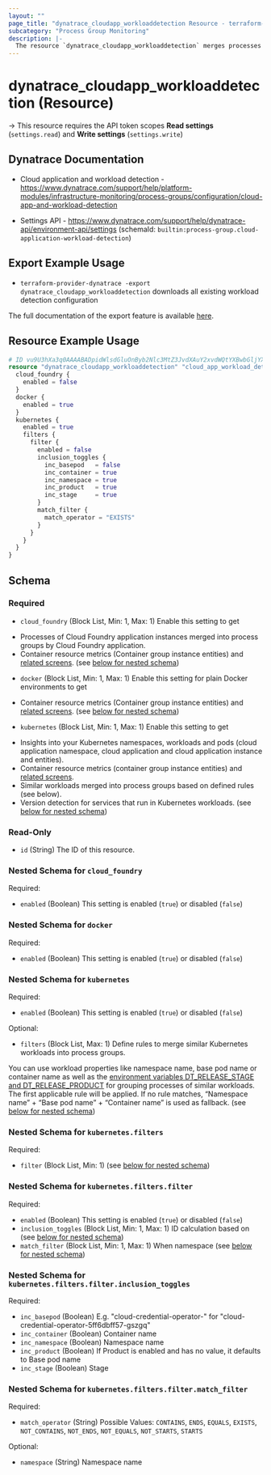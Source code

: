 ```yaml
---
layout: ""
page_title: "dynatrace_cloudapp_workloaddetection Resource - terraform-provider-dynatrace"
subcategory: "Process Group Monitoring"
description: |-
  The resource `dynatrace_cloudapp_workloaddetection` merges processes of similar workloads into process groups, and consequently, services. Please note that fine-grained process detection rules will still be applied, while ignoring container or platform specific properties.
---
```


# dynatrace_cloudapp_workloaddetection (Resource)

-> This resource requires the API token scopes **Read settings** (`settings.read`) and **Write settings** (`settings.write`)

## Dynatrace Documentation

- Cloud application and workload detection - https://www.dynatrace.com/support/help/platform-modules/infrastructure-monitoring/process-groups/configuration/cloud-app-and-workload-detection

- Settings API - https://www.dynatrace.com/support/help/dynatrace-api/environment-api/settings (schemaId: `builtin:process-group.cloud-application-workload-detection`)

## Export Example Usage

- `terraform-provider-dynatrace -export dynatrace_cloudapp_workloaddetection` downloads all existing workload detection configuration

The full documentation of the export feature is available [here](https://registry.terraform.io/providers/dynatrace-oss/dynatrace/latest/docs/guides/export-v2).

## Resource Example Usage

```terraform
# ID vu9U3hXa3q0AAAABADpidWlsdGluOnByb2Nlc3MtZ3JvdXAuY2xvdWQtYXBwbGljYXRpb24td29ya2xvYWQtZGV0ZWN0aW9uAAZ0ZW5hbnQABnRlbmFudAAkYjcwNmY4NWYtNWFkNC0zY2ZmLWJhYzMtZDg4YzFmNTkzMjgwvu9U3hXa3q0
resource "dynatrace_cloudapp_workloaddetection" "cloud_app_workload_detection" {
  cloud_foundry {
    enabled = false
  }
  docker {
    enabled = true
  }
  kubernetes {
    enabled = true
    filters {
      filter {
        enabled = false
        inclusion_toggles {
          inc_basepod   = false
          inc_container = true
          inc_namespace = true
          inc_product   = true
          inc_stage     = true
        }
        match_filter {
          match_operator = "EXISTS"
        }
      }
    }
  }
}
```

<!-- schema generated by tfplugindocs -->
## Schema

### Required

- `cloud_foundry` (Block List, Min: 1, Max: 1) Enable this setting to get 
 * Processes of Cloud Foundry application instances merged into process groups by Cloud Foundry application. 
 *  Container resource metrics (Container group instance entities) and [related screens](https://www.dynatrace.com/support/help/shortlink/container-groups). (see [below for nested schema](#nestedblock--cloud_foundry))
- `docker` (Block List, Min: 1, Max: 1) Enable this setting for plain Docker environments to get 
 * Container resource metrics (Container group instance entities) and [related screens](https://www.dynatrace.com/support/help/shortlink/container-groups). (see [below for nested schema](#nestedblock--docker))
- `kubernetes` (Block List, Min: 1, Max: 1) Enable this setting to get 
 * Insights into your Kubernetes namespaces, workloads and pods (cloud application namespace, cloud application and cloud application instance and entities). 
 * Container resource metrics (container group instance entities) and [related screens](https://www.dynatrace.com/support/help/shortlink/container-groups). 
 * Similar workloads merged into process groups based on defined rules (see below). 
 * Version detection for services that run in Kubernetes workloads. (see [below for nested schema](#nestedblock--kubernetes))

### Read-Only

- `id` (String) The ID of this resource.

<a id="nestedblock--cloud_foundry"></a>
### Nested Schema for `cloud_foundry`

Required:

- `enabled` (Boolean) This setting is enabled (`true`) or disabled (`false`)


<a id="nestedblock--docker"></a>
### Nested Schema for `docker`

Required:

- `enabled` (Boolean) This setting is enabled (`true`) or disabled (`false`)


<a id="nestedblock--kubernetes"></a>
### Nested Schema for `kubernetes`

Required:

- `enabled` (Boolean) This setting is enabled (`true`) or disabled (`false`)

Optional:

- `filters` (Block List, Max: 1) Define rules to merge similar Kubernetes workloads into process groups. 

 You can use workload properties like namespace name, base pod name or container name as well as the [environment variables DT_RELEASE_STAGE and DT_RELEASE_PRODUCT](https://dt-url.net/sb02v2a) for grouping processes of similar workloads. The first applicable rule will be applied. If no rule matches, “Namespace name” + “Base pod name” + “Container name” is used as fallback. (see [below for nested schema](#nestedblock--kubernetes--filters))

<a id="nestedblock--kubernetes--filters"></a>
### Nested Schema for `kubernetes.filters`

Required:

- `filter` (Block List, Min: 1) (see [below for nested schema](#nestedblock--kubernetes--filters--filter))

<a id="nestedblock--kubernetes--filters--filter"></a>
### Nested Schema for `kubernetes.filters.filter`

Required:

- `enabled` (Boolean) This setting is enabled (`true`) or disabled (`false`)
- `inclusion_toggles` (Block List, Min: 1, Max: 1) ID calculation based on (see [below for nested schema](#nestedblock--kubernetes--filters--filter--inclusion_toggles))
- `match_filter` (Block List, Min: 1, Max: 1) When namespace (see [below for nested schema](#nestedblock--kubernetes--filters--filter--match_filter))

<a id="nestedblock--kubernetes--filters--filter--inclusion_toggles"></a>
### Nested Schema for `kubernetes.filters.filter.inclusion_toggles`

Required:

- `inc_basepod` (Boolean) E.g. "cloud-credential-operator-" for "cloud-credential-operator-5ff6dbff57-gszgq"
- `inc_container` (Boolean) Container name
- `inc_namespace` (Boolean) Namespace name
- `inc_product` (Boolean) If Product is enabled and has no value, it defaults to Base pod name
- `inc_stage` (Boolean) Stage


<a id="nestedblock--kubernetes--filters--filter--match_filter"></a>
### Nested Schema for `kubernetes.filters.filter.match_filter`

Required:

- `match_operator` (String) Possible Values: `CONTAINS`, `ENDS`, `EQUALS`, `EXISTS`, `NOT_CONTAINS`, `NOT_ENDS`, `NOT_EQUALS`, `NOT_STARTS`, `STARTS`

Optional:

- `namespace` (String) Namespace name
 